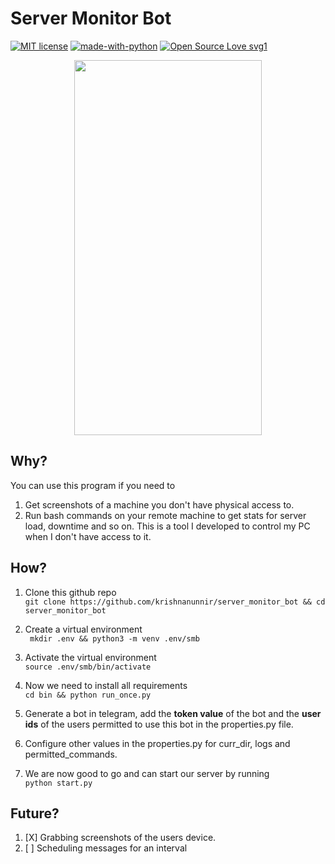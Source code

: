 # Server Monitor Bot
[![MIT license](https://img.shields.io/badge/License-MIT-blue.svg)](https://github.com/krishnanunnir/server_monitor_bot/blob/master/LICENSE)
[![made-with-python](https://img.shields.io/badge/Made%20with-Python-1f425f.svg)](https://www.python.org/)
[![Open Source Love svg1](https://badges.frapsoft.com/os/v1/open-source.svg?v=103)](https://github.com/ellerbrock/open-source-badges/)



<p align="center">
  <img src="docs/bot-working.gif" height=600 width=300 />
</p>

## Why?

You can use this program if you need to
1. Get screenshots of a machine you don't have physical access to.
2. Run bash commands on your remote machine to get stats for server load, downtime and so on.
This is a tool I developed to control my PC when I don't have access to it.

## How?
1. Clone this github repo  
```git clone https://github.com/krishnanunnir/server_monitor_bot && cd server_monitor_bot```

2. Create a virtual environment  
``` mkdir .env && python3 -m venv .env/smb```

3. Activate the virtual environment  
```source .env/smb/bin/activate```

4. Now we need to install all requirements  
```cd bin && python run_once.py```

5. Generate a bot in telegram, add the __token value__ of the bot and the __user ids__ of the users permitted to use this bot in the properties.py file.

6. Configure other values in the properties.py for curr_dir, logs and permitted_commands.

7. We are now good to go and can start our server by running  
```python start.py```

## Future?
1. [X] Grabbing screenshots of the users device.
2. [ ] Scheduling messages for an interval

